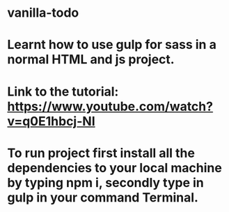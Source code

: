 # vanilla-todo

# Learnt how to use gulp for sass in a normal HTML and js project.

# Link to the tutorial: https://www.youtube.com/watch?v=q0E1hbcj-NI

# To run project first install all the dependencies to your local machine by typing npm i, secondly type in gulp in your command Terminal.
